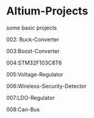 # Altium-Projects
some basic projects


002: Buck-Converter


003:Boost-Converter


004:STM32F103C8T6


005:Voltage-Regulator


006:Wireless-Security-Detector


007:LDO-Regulator


008:Can-Bus
